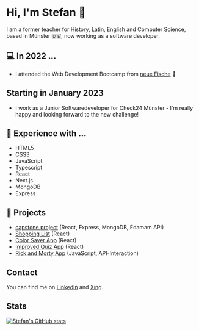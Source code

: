 # Hi, I'm Stefan  :wave:

I am a former teacher for History, Latin, English and Computer Science, based in Münster 🇩🇪, now working as a software developer. 

## 💻 In 2022 ...
- I attended the Web Development Bootcamp from [neue Fische](https://www.neuefische.de/)  🐧

## Starting in January 2023
- I work as a Junior Softwaredeveloper for Check24 Münster - I'm really happy and looking forward to the new challenge! 

## 💬 Experience with ...
- HTML5
- CSS3
- JavaScript
- Typescript
- React
- Next.js
- MongoDB
- Express

## 🧠 Projects
- [capstone project](https://github.com/s-kond/capstone-cook4all) (React, Express, MongoDB, Edamam API)
- [Shopping List](https://shoppinglist-kappa.vercel.app/) (React)
- [Color Saver App](https://color-saver-sandy.vercel.app) (React)
- [Improved Quiz App](https://quiz-app-ultra-git-main-s-kond.vercel.app) (React)
- [Rick and Morty App](https://rick-and-morty-app-omega-orcin.vercel.app) (JavaScript, API-Interaction)

## Contact

You can find me on [LinkedIn](https://www.linkedin.com/in/stefan-kondring-04b27b246/) and [Xing](https://www.xing.com/profile/Stefan_Kondring/cv).

## Stats
[![Stefan's GitHub stats](https://github-readme-stats.vercel.app/api?username=s-kond&theme=tokyonight)](https://github.com/s-kond/github-readme-stats)
